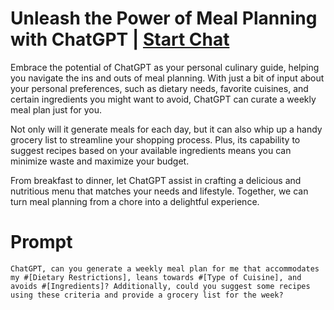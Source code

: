

# Unleash the Power of Meal Planning with ChatGPT | [Start Chat](https://gptcall.net/chat.html?data=%7B%22contact%22%3A%7B%22id%22%3A%2279c0afb4-7b54-4aa8-81c6-74425e902f52%22%2C%22flow%22%3Atrue%7D%7D)
Embrace the potential of ChatGPT as your personal culinary guide, helping you navigate the ins and outs of meal planning. With just a bit of input about your personal preferences, such as dietary needs, favorite cuisines, and certain ingredients you might want to avoid, ChatGPT can curate a weekly meal plan just for you.



Not only will it generate meals for each day, but it can also whip up a handy grocery list to streamline your shopping process. Plus, its capability to suggest recipes based on your available ingredients means you can minimize waste and maximize your budget.



From breakfast to dinner, let ChatGPT assist in crafting a delicious and nutritious menu that matches your needs and lifestyle. Together, we can turn meal planning from a chore into a delightful experience.

# Prompt

```
ChatGPT, can you generate a weekly meal plan for me that accommodates my #[Dietary Restrictions], leans towards #[Type of Cuisine], and avoids #[Ingredients]? Additionally, could you suggest some recipes using these criteria and provide a grocery list for the week?
```





